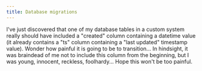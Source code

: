 ```yaml
---
title: Database migrations
---
```


I've just discovered that one of my database tables in a custom system really should have included a "created" column containing a datetime value (it already contains a "ts" column containing a "last updated" timestamp value). Wonder how painful it is going to be to transition... In hindsight, it was braindead of me not to include this column from the beginning, but I was young, innocent, reckless, foolhardy... Hope this won't be too painful.
